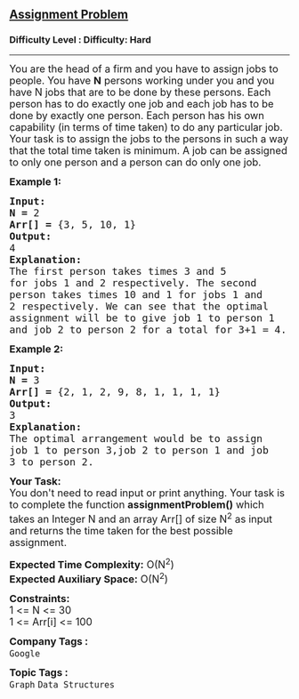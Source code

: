<h2><a href="https://www.geeksforgeeks.org/problems/assignment-problem3016/1?page=1&difficulty=Hard&status=unsolved&sortBy=submissions">Assignment Problem</a></h2><h3>Difficulty Level : Difficulty: Hard</h3><hr><div class="problems_problem_content__Xm_eO"><p><span style="font-size:18px">You are the head of a firm and you have to assign jobs to people. You have <strong>N</strong> persons working under you and you have N jobs that are to be done by these persons. Each person has to do exactly one job and each job has to be done by exactly one person. Each person has his own capability (in terms of time taken) to do any particular job. Your task is to assign the jobs to the persons in such a way that the total time taken is minimum. A job can be assigned to only one person and a person can do only one job.</span></p>

<p><span style="font-size:18px"><strong>Example 1:</strong></span></p>

<pre><span style="font-size:18px"><strong>Input:</strong></span>
<span style="font-size:18px"><strong>N = </strong>2</span>
<span style="font-size:18px"><strong>Arr[] = </strong>{3, 5, 10, 1}</span>
<span style="font-size:18px"><strong>Output:</strong></span>
<span style="font-size:18px">4</span>
<span style="font-size:18px"><strong>Explanation:</strong></span>
<span style="font-size:18px">The first person takes times 3 and 5
for jobs 1 and 2 respectively. The second
person takes times 10 and 1 for jobs 1 and
2 respectively. We can see that the optimal
assignment will be to give job 1 to person 1
and job 2 to person 2 for a total for 3+1 = 4.</span></pre>

<p><span style="font-size:18px"><strong>Example 2:</strong></span></p>

<pre><span style="font-size:18px"><strong>Input:</strong></span>
<span style="font-size:18px"><strong>N = </strong>3</span>
<span style="font-size:18px"><strong>Arr[] = </strong>{</span><span style="font-size:18px">2, 1, 2,&nbsp;9, 8, 1, 1, 1, 1}</span>
<span style="font-size:18px"><strong>Output:</strong></span>
<span style="font-size:18px">3 
<strong>Explanation: </strong>
The optimal arrangement would be to assign 
job 1 to person 3,job 2 to person 1 and job 
3 to person 2.</span>
</pre>

<p><span style="font-size:18px"><strong>Your Task:</strong><br>
You don't need to read input or print anything. Your task is to complete the function <strong>assignmentProblem()</strong> which takes an Integer N and an array Arr[] of size N<sup>2</sup> as input and returns the time taken for the best possible assignment.</span></p>

<p><span style="font-size:18px"><strong>Expected Time Complexity:</strong> O(N<sup>2</sup>)<br>
<strong>Expected Auxiliary Space:</strong> O(N<sup>2</sup>)</span></p>

<p><span style="font-size:18px"><strong>Constraints:</strong></span><br>
<span style="font-size:18px">1 &lt;= N &lt;= 30<br>
1 &lt;= Arr[i] &lt;= 100</span></p>
</div><p><span style=font-size:18px><strong>Company Tags : </strong><br><code>Google</code>&nbsp;<br><p><span style=font-size:18px><strong>Topic Tags : </strong><br><code>Graph</code>&nbsp;<code>Data Structures</code>&nbsp;